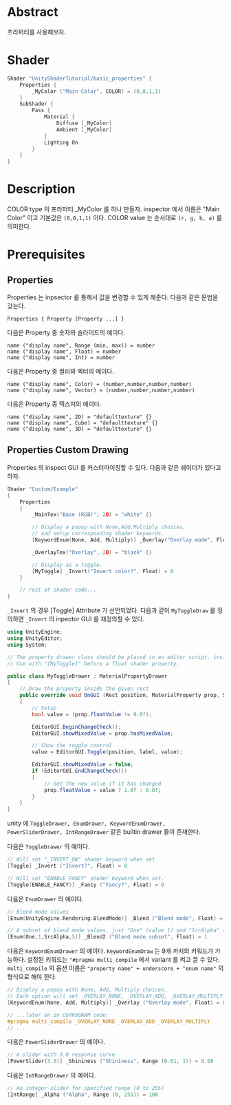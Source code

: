 # Abstract

프라퍼티를 사용해보자.

# Shader

```c
Shader "UnityShaderTutorial/basic_properties" {
    Properties { 
        _MyColor ("Main Color", COLOR) = (0,0,1,1) 
    } 
    SubShader { 
        Pass { 
            Material { 
                Diffuse [_MyColor] 
                Ambient [_MyColor] 
            } 
            Lighting On 
        } 
    } 
} 
```

# Description

COLOR type 의 프라퍼티 _MyColor 를 하나 만들자. inspector 에서 이름은 "Main Color" 이고 기본값은 `(0,0,1,1)` 이다. COLOR value 는 순서대로 `(r, g, b, a)` 를 의미한다.

# Prerequisites

## Properties

Properties 는 inpsector 를 통해서 값을 변경할 수 있게 해준다. 다음과 같은 문법을 갖는다.

```
Properties { Property [Property ...] }
```

다음은 Property 중 숫자와 슬라이드의 예이다.

```
name ("display name", Range (min, max)) = number
name ("display name", Float) = number
name ("display name", Int) = number
```

다음은 Property 중 컬러와 벡터의 예이다.

```
name ("display name", Color) = (number,number,number,number)
name ("display name", Vector) = (number,number,number,number)
```

다음은 Property 중 텍스처의 예이다.

```
name ("display name", 2D) = "defaulttexture" {}
name ("display name", Cube) = "defaulttexture" {}
name ("display name", 3D) = "defaulttexture" {}
```

## Properties Custom Drawing

Properties 의 inspect GUI 를 커스터마이징할 수 있다. 다음과 같은 쉐이더가 있다고 하자.


```c
Shader "Custom/Example"
{
    Properties
    {
        _MainTex("Base (RGB)", 2D) = "white" {}

        // Display a popup with None,Add,Multiply choices,
        // and setup corresponding shader keywords.
        [KeywordEnum(None, Add, Multiply)] _Overlay("Overlay mode", Float) = 0

        _OverlayTex("Overlay", 2D) = "black" {}

        // Display as a toggle.
        [MyToggle] _Invert("Invert color?", Float) = 0
    }

    // rest of shader code...
}
```

`_Invert` 의 경우 [Toggle] Attribute 가 선언되었다. 다음과 같이 `MyToggleDraw` 를 정의하면 `_Invert` 의 inpector GUI 를 재정의할 수 있다.

```cs
using UnityEngine;
using UnityEditor;
using System;

// The property drawer class should be placed in an editor script, inside a folder called Editor.
// Use with "[MyToggle]" before a float shader property.

public class MyToggleDrawer : MaterialPropertyDrawer
{
    // Draw the property inside the given rect
    public override void OnGUI (Rect position, MaterialProperty prop, String label, MaterialEditor editor)
    {
        // Setup
        bool value = (prop.floatValue != 0.0f);

        EditorGUI.BeginChangeCheck();
        EditorGUI.showMixedValue = prop.hasMixedValue;

        // Show the toggle control
        value = EditorGUI.Toggle(position, label, value);

        EditorGUI.showMixedValue = false;
        if (EditorGUI.EndChangeCheck())
        {
            // Set the new value if it has changed
            prop.floatValue = value ? 1.0f : 0.0f;
        }
    }
}
```

unity 에 `ToggleDrawer, EnumDrawer, KeywordEnumDrawer, PowerSliderDrawer, IntRangeDrawer` 같은 builtin drawer 들이 존재한다.

다음은 `ToggleDrawer` 의 예이다.

```c
// Will set "_INVERT_ON" shader keyword when set
[Toggle] _Invert ("Invert?", Float) = 0

// Will set "ENABLE_FANCY" shader keyword when set.
[Toggle(ENABLE_FANCY)] _Fancy ("Fancy?", Float) = 0
```

다음은 `EnumDrawer` 의 예이다.

```c
// Blend mode values
[Enum(UnityEngine.Rendering.BlendMode)] _Blend ("Blend mode", Float) = 1

// A subset of blend mode values, just "One" (value 1) and "SrcAlpha" (value 5).
[Enum(One,1,SrcAlpha,5)] _Blend2 ("Blend mode subset", Float) = 1
```

다음은 `KeywordEnumDrawer` 의 예이다. `KeywordEnumDraw` 는 9개 까지의 키워드가 가능하다. 설정된 키워드는 `"#pragma multi_compile` 에서 variant 를 켜고 끌 수 있다. `multi_compile` 의 옵션 이름은 `"property name" + underscore + "enum name"` 의 형식으로 해야 한다.

```c
// Display a popup with None, Add, Multiply choices.
// Each option will set _OVERLAY_NONE, _OVERLAY_ADD, _OVERLAY_MULTIPLY shader keywords.
[KeywordEnum(None, Add, Multiply)] _Overlay ("Overlay mode", Float) = 0

// ...later on in CGPROGRAM code:
#pragma multi_compile _OVERLAY_NONE _OVERLAY_ADD _OVERLAY_MULTIPLY
// ...
```

다음은 `PowerSliderDrawer` 의 예이다.

```c
// A slider with 3.0 response curve
[PowerSlider(3.0)] _Shininess ("Shininess", Range (0.01, 1)) = 0.08
```

다음은 `IntRangeDrawer` 의 예이다.

```c
// An integer slider for specified range (0 to 255)
[IntRange] _Alpha ("Alpha", Range (0, 255)) = 100
```
